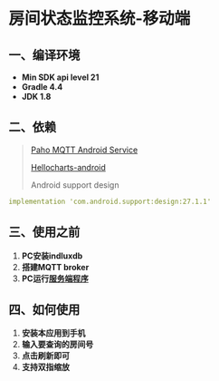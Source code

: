 # 房间状态监控系统-移动端

## 一、编译环境

- **Min SDK api level 21**
- **Gradle 4.4**
- **JDK 1.8**

## 二、依赖

> [Paho MQTT Android Service](https://www.eclipse.org/paho/clients/android/)
>
> [Hellocharts-android](https://github.com/lecho/hellocharts-android)
>
> Android support design

```yaml
implementation 'com.android.support:design:27.1.1'
```

## 三、使用之前

1. **PC安装indluxdb**
2. **搭建MQTT broker**
3. **PC运行[服务端程序](https://github.com/TTcheng/BigHomework)**

## 四、如何使用

1. **安装本应用到手机**
2. **输入要查询的房间号**
3. **点击刷新即可**
4. **支持双指缩放**
